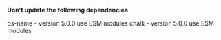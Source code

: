 **Don't update the following dependencies**

os-name - version 5.0.0 use ESM modules
chalk - version 5.0.0 use ESM modules
